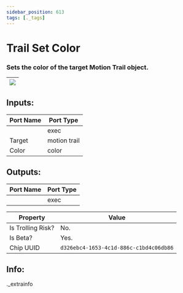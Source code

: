 ```yaml
---
sidebar_position: 613
tags: [._tags]
---
```


# Trail Set Color


### Sets the color of the target Motion Trail object.

| ![](https://images-ext-2.discordapp.net/external/MPmIaQzlEPmgGWlgi-WxBBXt0Bjv_zWPkg1y1f_sy3s/https/www.recroomcircuits.com/image/circuit/absolute-value?width=206&height=108) |
|-----|

## Inputs:
| Port Name | Port Type |
|-----------|-----------|
|  | exec |
| Target | motion trail |
| Color | color |

## Outputs:
| Port Name | Port Type |
|-----------|-----------|
|  | exec | 

| Property  | Value |
|-------------------|-----------|
| Is Trolling Risk? | No. |
| Is Beta? | Yes. |
| Chip UUID | `d326ebc4-1653-4c1d-886c-c1bd4c06db86` |

## Info:
._extrainfo